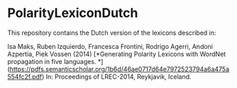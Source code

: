 # PolarityLexiconDutch

This repository contains the Dutch version of the lexicons described in: 


Isa Maks, Ruben Izquierdo, Francesca Frontini, Rodrigo Agerri, Andoni Azpertia, Piek Vossen (2014) [*Generating Polarity Lexicons with WordNet propagation in five languages. *] (https://pdfs.semanticscholar.org/1b6d/46ae0717d64e7972523794a6a475a554fc2f.pdf)
In: Proceedings of LREC-2014, Reykjavik, Iceland.
